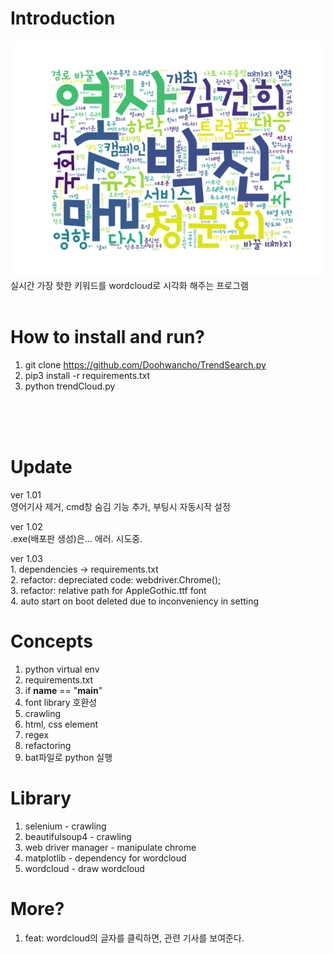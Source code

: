 
# Introduction
![Alt text](./sample.png?raw=true "sample_image")
<br/>
실시간 가장 핫한 키워드를 wordcloud로 시각화 해주는 프로그램
<br/>
<br/>

# How to install and run?
1. git clone https://github.com/Doohwancho/TrendSearch.py<br/>
2. pip3 install -r requirements.txt<br/>
3. python trendCloud.py<br/>

<br/>
<br/>
<br/>

# Update
ver 1.01<br/>
영어기사 제거, cmd창 숨김 기능 추가, 부팅시 자동시작 설정<br/>

ver 1.02<br/>
.exe(배포판 생성)은... 에러. 시도중.<br/>

ver 1.03<br/>
    1. dependencies -> requirements.txt<br/>
    2. refactor: depreciated code: webdriver.Chrome();<br/>
    3. refactor: relative path for AppleGothic.ttf font<br/>
    4. auto start on boot deleted due to inconveniency in setting<br/>

# Concepts

1. python virtual env
2. requirements.txt 
3. if __name__ == "__main__"
4. font library 호환성 
5. crawling 
6. html, css element 
7. regex
8. refactoring 
9. bat파일로 python 실행



# Library

1. selenium - crawling
2. beautifulsoup4 - crawling 
3. web driver manager - manipulate chrome
4. matplotlib - dependency for wordcloud
5. wordcloud - draw wordcloud


# More?

1. feat: wordcloud의 글자를 클릭하면, 관련 기사를 보여준다. 
